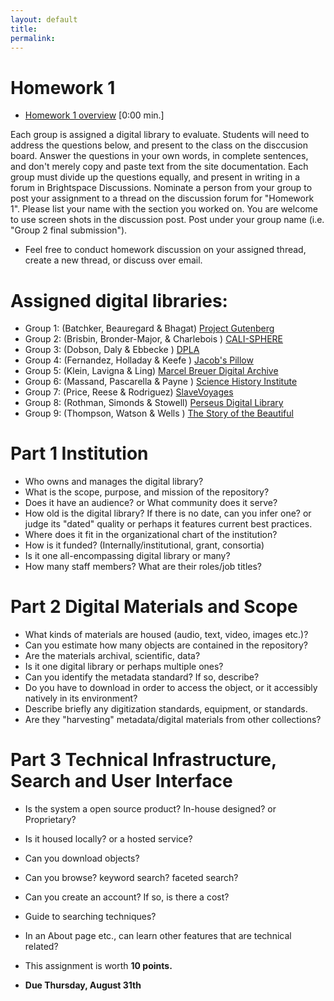 ```yaml
---
layout: default
title: 
permalink:
---
```


<h1> Homework 1</h1>

- [Homework 1 overview](video_link) [0:00 min.] 

Each group is assigned a digital library to evaluate. Students will need to address the questions below, and present to the class on the disccusion board. Answer the questions in your own words, in complete sentences, and don't merely copy and paste text from the site documentation. Each group must divide up the questions equally, and present in writing in a forum in Brightspace Discussions. Nominate a person from your group to post your assignment to a thread on the discussion forum for &quot;Homework 1&quot;. Please list your name with the section you worked on. You are welcome to use screen shots in the discussion post. Post under your group name (i.e. &quot;Group 2 final submission&quot;). 

- Feel free to conduct homework discussion on your assigned thread, create a new thread, or discuss over email. 

# Assigned digital libraries: 

- Group 1: (Batchker, Beauregard &amp; Bhagat)  [Project Gutenberg](https://www.gutenberg.org/)
- Group 2: (Brisbin, Bronder-Major, &amp; Charlebois ) [CALI-SPHERE](http://calisphere.cdlib.org/)
- Group 3: (Dobson, Daly &amp; Ebbecke ) [DPLA](https://dp.la/)
- Group 4: (Fernandez, Holladay  &amp; Keefe ) [Jacob's Pillow](https://archives.jacobspillow.org/)
- Group 5: (Klein, Lavigna &amp; Ling) [Marcel Breuer Digital Archive](https://breuer.syr.edu/)
- Group 6: (Massand, Pascarella &amp; Payne ) [Science History Institute](https://digital.sciencehistory.org/)
- Group 7: (Price, Reese &amp; Rodriguez) [SlaveVoyages](https://www.slavevoyages.org/)
- Group 8: (Rothman, Simonds &amp; Stowell) [Perseus Digital Library](http://www.perseus.tufts.edu/) 
- Group 9: (Thompson, Watson &amp; Wells ) [The Story of the Beautiful](http://www.perseus.tufts.edu/)

# Part 1 Institution

- Who owns and manages the digital library?
- What is the scope, purpose, and mission of the repository?
- Does it have an audience? or What community does it serve?
- How old is the digital library? If there is no date, can you infer one? or judge its "dated" quality or perhaps it features current best practices.
- Where does it fit in the organizational chart of the institution?
- How is it funded? (Internally/institutional, grant, consortia)
- Is it one all-encompassing digital library or many?
- How many staff members? What are their roles/job titles?


# Part 2 Digital Materials and Scope

- What kinds of materials are housed (audio, text, video, images etc.)?
- Can you estimate how many objects are contained in the repository?
- Are the materials archival, scientific, data?
- Is it one digital library or perhaps multiple ones? 
- Can you identify the metadata standard? If so, describe?
- Do you have to download in order to access the object, or it accessibly natively in its environment?
- Describe briefly any digitization standards, equipment, or standards. 
- Are they &quot;harvesting&quot; metadata/digital materials from other collections?


# Part 3 Technical Infrastructure, Search and User Interface

- Is the system a open source product? In-house designed? or Proprietary?
- Is it housed locally? or a hosted service?
- Can you download objects?
- Can you browse? keyword search? faceted search?
- Can you create an account? If so, is there a cost?
- Guide to searching techniques?
- In an About page etc., can learn other features that are technical related?

- This assignment is worth **10 points.**
- **Due Thursday, August 31th** 